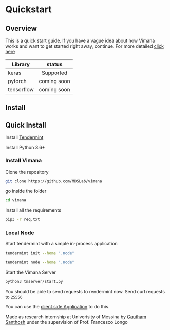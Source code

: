 # Quickstart 

## Overview

This is a quick start guide. If you have a vague idea about how Vimana works and want to get started right away, continue.
For more detailed [click here](install.md)


| Library       | status        |
| ------------- |:-------------:|
| keras         | Supported     |
| pytorch       | coming soon   |
| tensorflow    | coming soon   |

## Install 

## Quick Install 

Install [Tendermint](https://tendermint.com/docs/introduction/quick-start.html#install)

Install Python 3.6+ 

### Install Vimana

Clone the repository

```bash
git clone https://github.com/MDSLab/vimana
```

go inside the folder 

```bash
cd vimana
```

Install all the requirements

``` bash
pip3 -r req.txt
```

### Local Node

Start tendermint with a simple in-process application

``` bash
tendermint init --home ".node"

tendermint node --home ".node"
```

Start the Vimana Server

```bash
python3 tmserver/start.py
```

You should be able to send requests to rendermint now. Send curl requests to `25556`


You can use the [client side Application](django.md) to do this.

Made as research internship at Univerisity of Messina by [Gautham Santhosh](gauthamzz.com) under the supervision of Prof. Francesco Longo


